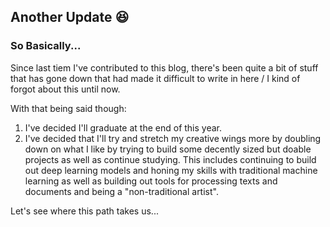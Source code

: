 ## Another Update 😆

### So Basically...

Since last tiem I've contributed to this blog, there's been quite a bit of stuff that has gone down that had made it difficult to write in here / I kind of forgot about this until now.

With that being said though:

1. I've decided I'll graduate at the end of this year.
2. I've decided that I'll try and stretch my creative wings more by doubling down on what I like by trying to build some decently sized but doable projects as well as continue studying. This includes continuing to build out deep learning models and honing my skills with traditional machine learning as well as building out tools for processing texts and documents and being a "non-traditional artist".

Let's see where this path takes us...
